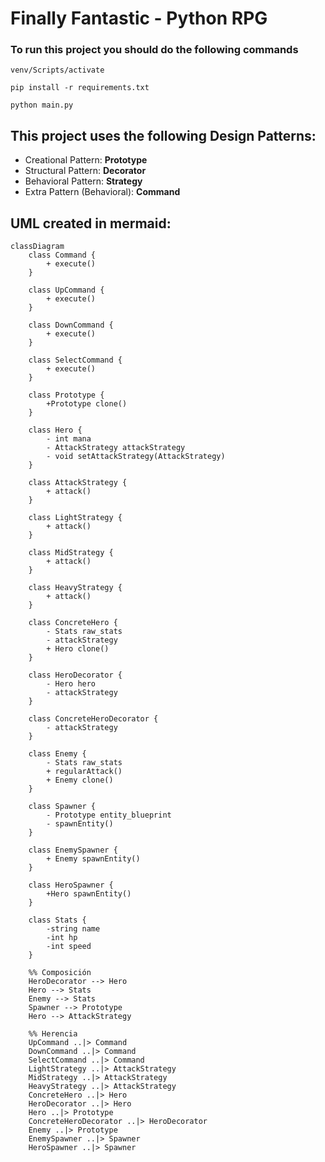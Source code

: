 # Finally Fantastic - Python RPG

### To run this project you should do the following commands

```shell
venv/Scripts/activate
```
```shell
pip install -r requirements.txt
```
```shell
python main.py
```

## This project uses the following Design Patterns:

- Creational Pattern: **Prototype**
- Structural Pattern: **Decorator**
- Behavioral Pattern: **Strategy**
- Extra Pattern (Behavioral): **Command**

## UML created in mermaid:

```mermaid
classDiagram
    class Command {
        + execute()
    }

    class UpCommand {
        + execute()
    }

    class DownCommand {
        + execute()
    }
    
    class SelectCommand {
        + execute()
    }

    class Prototype {
	    +Prototype clone()
    }

    class Hero {
        - int mana
	    - AttackStrategy attackStrategy
        - void setAttackStrategy(AttackStrategy)
    }

    class AttackStrategy {
	    + attack()
    }

    class LightStrategy {
	    + attack()
    }

    class MidStrategy {
	    + attack()
    }

    class HeavyStrategy {
	    + attack()
    }

    class ConcreteHero {
	    - Stats raw_stats
	    - attackStrategy
	    + Hero clone()
    }

    class HeroDecorator {
	    - Hero hero
	    - attackStrategy
    }

    class ConcreteHeroDecorator {
	    - attackStrategy
    }

    class Enemy {
	    - Stats raw_stats
	    + regularAttack()
	    + Enemy clone()
    }

    class Spawner {
	    - Prototype entity_blueprint
	    - spawnEntity()
    }

    class EnemySpawner {
	    + Enemy spawnEntity()
    }

    class HeroSpawner {
	    +Hero spawnEntity()
    }

    class Stats {
	    -string name
	    -int hp
	    -int speed
    }

    %% Composición
    HeroDecorator --> Hero
    Hero --> Stats
    Enemy --> Stats
    Spawner --> Prototype
    Hero --> AttackStrategy

    %% Herencia
    UpCommand ..|> Command
    DownCommand ..|> Command
    SelectCommand ..|> Command
    LightStrategy ..|> AttackStrategy
    MidStrategy ..|> AttackStrategy
    HeavyStrategy ..|> AttackStrategy
    ConcreteHero ..|> Hero
    HeroDecorator ..|> Hero
    Hero ..|> Prototype
    ConcreteHeroDecorator ..|> HeroDecorator
    Enemy ..|> Prototype
    EnemySpawner ..|> Spawner
    HeroSpawner ..|> Spawner
```